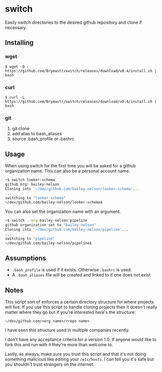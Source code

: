 # switch

Easily switch directories to the desired github repository and clone if necessary.

## Installing

### wget

```console
$ wget -O - https://github.com/Brymastr/switch/releases/download/v0.4/install.sh | bash
```

### curl

```console
$ curl -L https://github.com/Brymastr/switch/releases/download/v0.4/install.sh | bash
```

### git

1. git clone
2. add alias to bash_aliases
3. source .bash_profile or .bashrc

## Usage

When using switch for the first time you will be asked for a github organization name. This can also be a personal account name.

```bash
~$ switch looker-schema
github org: bailey-nelson
Cloning into '~/dev/github.com/bailey-nelson/looker-schema'...
...
switching to "looker-schema"
~/dev/github.com/bailey-nelson/looker-schema$
```

You can also set the organization name with an argument.

```bash
~$ switch --org bailey-nelson pipeline
github organization set to "bailey-nelson"
Cloning into '~/dev/github.com/bailey-nelson/pipeline'...
...
switching to "pipeline"
~/dev/github.com/bailey-nelson/pipeline$
```

## Assumptions

- `.bash_profile` is used if it exists. Otherwise `.bashrc` is used.
- A `.bash_aliases` file will be created and linked to if one does not exist

## Notes

This script sort of enforces a certain directory structure for where projects will live. If you use this script to handle cloning projects then it doesn't really matter where they go but if you're interested here's the structure:

`~/dev/github.com/<org name>/<repo name>`

I have seen this structure used in multiple companies recently.

I don't have any acceptance criteria for a version 1.0. If anyone would like to fork this and run with it they're more than welcome to.

Lastly, as always, make sure you trust this script and that it's not doing something malicious like editing your `/etc/hosts`. I can tell you it's safe but you shouldn't trust strangers on the internet.
